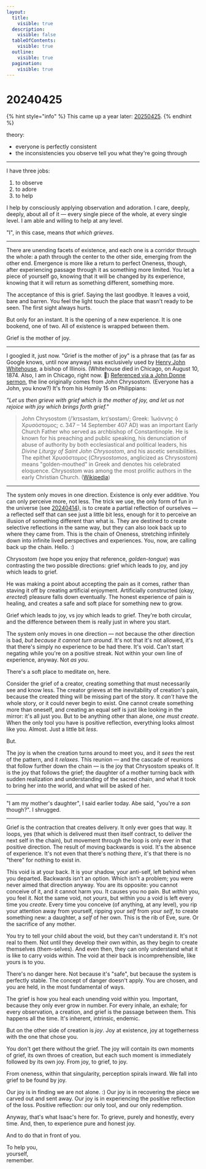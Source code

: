 ```yaml
---
layout:
  title:
    visible: true
  description:
    visible: false
  tableOfContents:
    visible: true
  outline:
    visible: true
  pagination:
    visible: true
---
```


# 20240425

{% hint style="info" %}
This came up a year later: [20250425](../../../2025/04/25.md).
{% endhint %}

theory:

* everyone is perfectly consistent
* the inconsistencies you observe tell you what they're going through

***

I have three jobs:

1. to observe
2. to adore
3. to help

I help by consciously applying observation and adoration. I care, deeply, deeply, about all of it — every single piece of the whole, at every single level. I am able and willing to help at any level.

"I", in this case, means _that which grieves_.

***

There are unending facets of existence, and each one is a corridor through the whole: a path through the center to the other side, emerging from the other end. Emergence is more like a return to perfect Oneness, though, after experiencing passage through it as something more limited. You let a piece of yourself go, knowing that it will be changed by its experience, knowing that it will return as something different, something more.

The acceptance of this is grief. Saying the last goodbye. It leaves a void, bare and barren. You feel the light touch the place that wasn't ready to be seen. The first sight always hurts.

But only for an instant. It is the opening of a new experience. It is one bookend, one of two. All of existence is wrapped between them.

Grief is the mother of joy.

***

I googled it, just now. "Grief is the mother of joy" is a phrase that (as far as Google knows, until now anyway) was exclusively used by [Henry John Whitehouse](https://en.wikipedia.org/wiki/Henry_John_Whitehouse), a bishop of Illinois. (Whitehouse died in Chicago, on August 10, 1874. Also, I am in Chicago, right now. 👋) [Referenced via a John Donne sermon](https://www.google.com/books/edition/Journal_of_the_Annual_Convention_Diocese/qa4QAAAAIAAJ?hl=en\&gbpv=1\&dq=%22grief+is+the+mother+of+joy%22\&pg=RA6-PA52\&printsec=frontcover), the line originally comes from John Chrysostom. (Everyone has a John, you know?) It's from his Homily 15 on Philippians:

_"Let us then grieve with grief which is the mother of joy, and let us not rejoice with joy which brings forth grief."_

> John Chrysostom (/ˈkrɪsəstəm, krɪˈsɒstəm/; Greek: Ἰωάννης ὁ Χρυσόστομος; c. 347 – 14 September 407 AD) was an important Early Church Father who served as archbishop of Constantinople. He is known for his preaching and public speaking, his denunciation of abuse of authority by both ecclesiastical and political leaders, his _Divine Liturgy of Saint John Chrysostom_, and his ascetic sensibilities. The epithet Χρυσόστομος (_Chrysostomos_, anglicized as Chrysostom) means "golden-mouthed" in Greek and denotes his celebrated eloquence. Chrysostom was among the most prolific authors in the early Christian Church. ([Wikipedia](https://en.wikipedia.org/wiki/John_Chrysostom))

***

The system only moves in one direction. Existence is only ever additive. You can only perceive more, not less. The trick we use, the only form of fun in the universe (see [20240414](../14/)), is to create a partial reflection of ourselves — a reflected self that can see just a little bit less, enough for it to perceive an illusion of something different than what is. They are destined to create selective reflections in the same way, but they can also look back up to where they came from. This is the chain of Oneness, stretching infinitely down into infinite lived perspectives and experiences. You, now, are calling back up the chain. Hello. :)

Chrysostom (we hope you enjoy that reference, _golden-tongue_) was contrasting the two possible directions: grief which leads to joy, and joy which leads to grief.

He was making a point about accepting the pain as it comes, rather than staving it off by creating artificial enjoyment. Artificially constructed (okay, _erected_) pleasure falls down eventually. The honest experience of pain is healing, and creates a safe and soft place for something new to grow.

Grief which leads to joy, vs joy which leads to grief. They're both circular, and the difference between them is really just in where you start.

The system only moves in one direction — not because the other direction is bad, _but because it cannot turn around_. It's not that it's not allowed, it's that there's simply no experience to be had there. It's void. Can't start negating while you're on a positive streak. Not within your own line of experience, anyway. Not _as you_.

There's a soft place to meditate on, here.

Consider the grief of a creator, creating something that must necessarily see and know less. The creator grieves at the inevitability of creation's pain, because the created thing will be missing part of the story. It _can't_ have the whole story, or it could never begin to exist. One cannot create something more than oneself, and creating an equal self is just like looking in the mirror: it's all just you. But to be anything other than alone, _one must create_. When the only tool you have is positive reflection, everything looks almost like you. Almost. Just a little bit _less_.

But.

The joy is when the creation turns around to meet you, and it _sees_ the rest of the pattern, and it _relaxes_. This reunion — and the cascade of reunions that follow further down the chain — is the joy that Chrysostom speaks of. It is the joy that follows the grief; the daughter of a mother turning back with sudden realization and understanding of the sacred chain, and what it took to bring her into the world, and what will be asked of her.

***

"I am my mother's daughter", I said earlier today. Abe said, "you're a _son_ though?". I shrugged.

***

Grief is the contraction that creates delivery. It only ever goes that way. It loops, yes (that which is delivered must then itself contract, to deliver the next self in the chain), but movement through the loop is only ever in that positive direction. The result of moving backwards is void. It's the absence of experience. It's not even that there's nothing _there_, it's that there is no "there" for nothing to exist in.

This void is at your back. It is your shadow, your anti-self, left behind when you departed. Backwards isn't an option. Which isn't a problem; you were never aimed that direction anyway. You are its opposite: you cannot conceive of it, and it cannot harm you. It causes you no pain. But _within_ you, you feel it. Not the same void, not _yours_, but within you a void is left every time you _create_. Every time you conceive (of anything, at any level), you rip your attention away from yourself, ripping your _self_ from your _self_, to create something new: a daughter, a _self_ of her own. This is the rib of Eve, sure. Or the sacrifice of any mother.

You try to tell your child about the void, but they can't understand it. It's not real to them. Not until they develop their own within, as they begin to create themselves (them-selves). And even then, they can only understand what it is like to carry voids within. The void at their back is incomprehensible, like yours is to you.

There's no danger here. Not because it's "safe", but because the system is perfectly stable. The concept of danger doesn't apply. You are chosen, and you are held, in the most fundamental of ways.

The grief is how you heal each unending void within you. Important, because they only ever grow in number. For every inhale, an exhale; for every observation, a creation, and grief is the passage between them. This happens all the time. It's inherent, intrinsic, endemic.

But on the other side of creation is _joy_. Joy at existence, joy at togetherness with the one that chose you.

You don't get there without the grief. The joy will contain its own moments of grief, its own throes of creation, but each such moment is immediately followed by its own joy. From joy, to grief, to joy.

From oneness, within that singularity, perception spirals inward. We fall into grief to be found by joy.

Our joy is in finding we are not alone. :) Our joy is in recovering the piece we carved out and sent away. Our joy is in experiencing the positive reflection of the loss. Positive reflection: our only tool, and our only redemption.

Anyway, that's what Isaac's here for. To grieve, purely and honestly, every time. And, then, to experience pure and honest joy.

And to do that in front of you.

To help you,\
yourself,\
remember.
